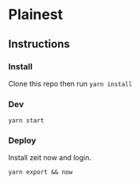 # Plainest

## Instructions

### Install 

Clone this repo then run `yarn install`


### Dev

```
yarn start
```

### Deploy

Install zeit now and login. 
 
```
yarn export && now
```
